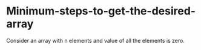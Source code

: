 # Minimum-steps-to-get-the-desired-array
Consider an array with n elements and value of all the elements is zero.
